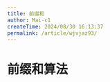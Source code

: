 ```yaml
---
title: 前缀和
author: Mai-c1
createTime: 2024/08/30 16:13:37
permalink: /article/wjvjaz93/
---
```


# 前缀和算法